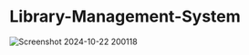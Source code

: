 # Library-Management-System

![Screenshot 2024-10-22 200118](https://github.com/user-attachments/assets/ac275703-ee28-4f26-8b6e-c21fe16d2640)
